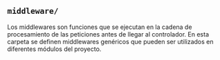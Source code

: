 ## `middleware/`

Los middlewares son funciones que se ejecutan en la cadena de procesamiento de las peticiones antes de llegar al controlador. En esta carpeta se definen middlewares genéricos que pueden ser utilizados en diferentes módulos del proyecto.
